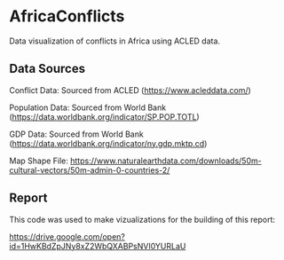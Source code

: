 # AfricaConflicts
Data visualization of conflicts in Africa using ACLED data.

## Data Sources
Conflict Data: Sourced from ACLED (https://www.acleddata.com/)

Population Data: Sourced from World Bank (https://data.worldbank.org/indicator/SP.POP.TOTL)

GDP Data: Sourced from World Bank (https://data.worldbank.org/indicator/ny.gdp.mktp.cd)

Map Shape File: https://www.naturalearthdata.com/downloads/50m-cultural-vectors/50m-admin-0-countries-2/


## Report
This code was used to make vizualizations for the building of this report:

https://drive.google.com/open?id=1HwKBdZpJNy8xZ2WbQXABPsNVI0YURLaU
